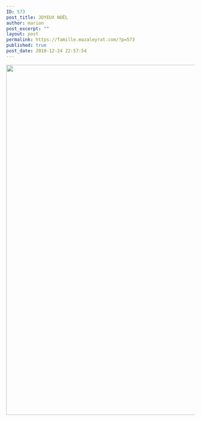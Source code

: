 ```yaml
---
ID: 573
post_title: JOYEUX NOËL
author: marion
post_excerpt: ""
layout: post
permalink: https://famille.mazaleyrat.com/?p=573
published: true
post_date: 2010-12-24 22:57:54
---
```

<a href="http://famille.mazaleyrat.com/wp-content/uploads/2010/12/blognoel.jpg"><img class="alignleft size-large wp-image-580" title="noel" src="http://famille.mazaleyrat.com/wp-content/uploads/2010/12/blognoel-702x1024.jpg" alt="" width="640" height="933" /></a>